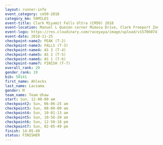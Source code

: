 ```yaml
---
layout: runner-info 
event_category: cm50-2018 
category_km: 50MILES 
event-title: Clark Miyamit Falls Ultra (CM50) 2018 
event-location: Manuel L Quezon corner Mimosa Drive, Clark Freeport Zone, Clark, Pampanga, Philippines 
event-logo: https://res.cloudinary.com/raceyaya/image/upload/v1570607412/logo/cm50_p8ydpq.jpg 
event-date: 2018-11-25 
checkpoint-name2: PEAK (T-2) 
checkpoint-name3: FALLS (T-3) 
checkpoint-name4: AS 3 (T-4) 
checkpoint-name5: AS 2 (T-5) 
checkpoint-name6: AS 1 (T-6) 
checkpoint-name7: FINISH (T-7) 
overall_rank: 20
gender_rank: 19
bib: 50141
first_name: Ahlecks
last_name: Lacsama
gender: M
team_name: Team Uhaw
start: Sun, 12-00-00 am
checkpoint2: Sun, 06-06-25 am
checkpoint3: Sun, 08-00-00 am
checkpoint4: Sun, 10-01-13 am
checkpoint5: Sun, 10-56-20 am
checkpoint6: Sun, 12-50-18 pm
checkpoint7: Sun, 02-05-49 pm
finish: 14-05-49
status: FINISHER
---
```

